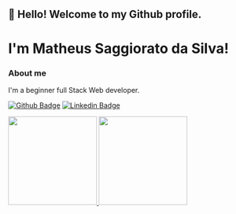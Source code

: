 ## 👋 Hello! Welcome to my Github profile.

# I'm Matheus Saggiorato da Silva!

### About me
I'm a beginner full Stack Web developer.

[![Github Badge](https://img.shields.io/badge/-Github-000?style=flat-square&logo=Github&logoColor=white&link=https://github.com/MatheusSaggiorato)](https://www.github.com/matheusSaggiorato)
[![Linkedin Badge](https://img.shields.io/badge/-LinkedIn-blue?style=flat-square&logo=Linkedin&logoColor=white&link=https://www.linkedin.com/in/matheus-saggiorato)](https://www.linkedin.com/in/matheus-saggiorato/)

<!--
Here are some ideas to get you started:

- 🔭 I’m currently working on ...
- 🌱 I’m currently learning ...
- 👯 I’m looking to collaborate on ...
- 🤔 I’m looking for help with ...
- 💬 Ask me about ...
- 📫 How to reach me: ...
- 😄 Pronouns: ...
- ⚡ Fun fact: ...
-->

<div>
<a href="https://github.com/MatheusSaggiorato">
<img height="180em" src="https://github-readme-stats.vercel.app/api/top-langs/?username=MatheusSaggiorato&layout=compact&langs_count=7&theme=dracula"/>
<img height="180em" src="https://github-readme-stats.vercel.app/api?username=MatheusSaggiorato&show_icons=true&theme=dracula&include_all_commits=true&count_private=true"/>
</div>
